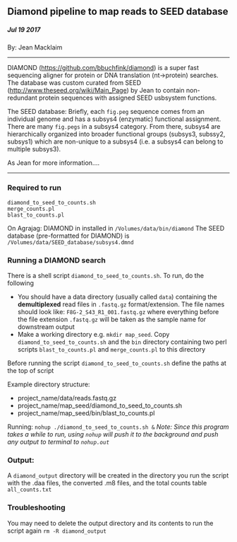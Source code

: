 ## Diamond pipeline to map reads to SEED database

##### Jul 19 2017
By: Jean Macklaim

---
DIAMOND (https://github.com/bbuchfink/diamond) is a super fast sequencing aligner for protein or DNA translation (nt->protein) searches. The database was custom curated from SEED (http://www.theseed.org/wiki/Main_Page) by Jean to contain non-redundant protein sequences with assigned SEED usbsystem functions.

The SEED database: Briefly, each `fig.peg` sequence comes from an individual genome and has a subsys4 (enzymatic) functional assignment. There are many `fig.pegs` in a subsys4 category. From there, subsys4 are hierarchically organized into broader functional groups (subsys3, subssy2, subsys1) which are non-unique to a subsys4 (i.e. a subsys4 can belong to multiple subsys3).

As Jean for more information....

---
### Required to run
```
diamond_to_seed_to_counts.sh
merge_counts.pl
blast_to_counts.pl
```

On Agrajag:
DIAMOND in installed in `/Volumes/data/bin/diamond`
The SEED database (pre-formatted for DIAMOND) is `/Volumes/data/SEED_database/subsys4.dmnd`

### Running a DIAMOND search

There is a shell script `diamond_to_seed_to_counts.sh`. To run, do the following
- You should have a data directory (usually called `data`) containing the **demultiplexed** read files in `.fastq.gz` format/extension. The file names should look like: `F8G-2_S43_R1_001.fastq.gz` where everything before the file extension `.fastq.gz` will be taken as the sample name for downstream output
- Make a working directory e.g. `mkdir map_seed`. Copy `diamond_to_seed_to_counts.sh` and the `bin` directory containing two perl scripts `blast_to_counts.pl` and `merge_counts.pl` to this directory

Before running the script `diamond_to_seed_to_counts.sh` define the paths at the top of script

Example directory structure:
- project_name/data/reads.fastq.gz
- project_name/map_seed/diamond_to_seed_to_counts.sh
- project_name/map_seed/bin/blast_to_counts.pl

Running:
`nohup ./diamond_to_seed_to_counts.sh &`
*Note: Since this program takes a while to run, using `nohup` will push it to the background and push any output to terminal to `nohup.out`*

### Output:
A `diamond_output` directory will be created in the directory you run the script with the .daa files, the converted .m8 files, and the total counts table `all_counts.txt`

### Troubleshooting
You may need to delete the output directory and its contents to run the script again
`rm -R diamond_output`
